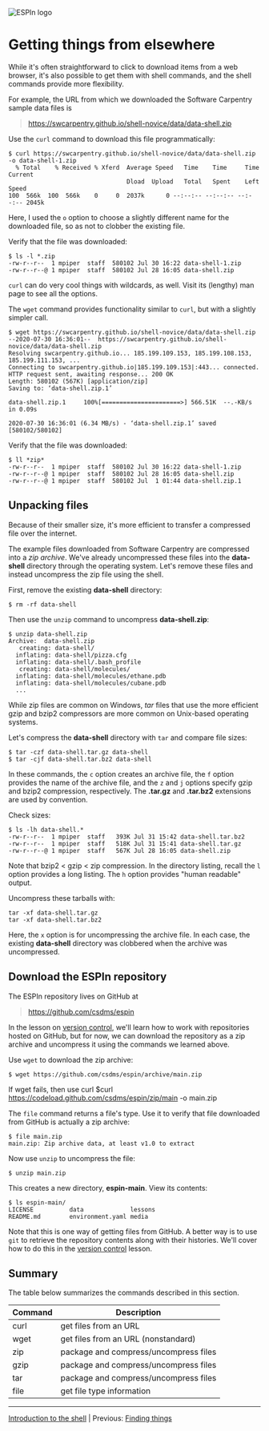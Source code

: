 ![ESPIn logo](../../media/ESPIn.png)

# Getting things from elsewhere

While it's often straightforward to click to download items from a web browser,
it's also possible to get them with shell commands,
and the shell commands provide more flexibility.

For example,
the URL from which we downloaded the Software Carpentry sample data files is

> https://swcarpentry.github.io/shell-novice/data/data-shell.zip

Use the `curl` command to download this file programmatically:
```
$ curl https://swcarpentry.github.io/shell-novice/data/data-shell.zip -o data-shell-1.zip
  % Total    % Received % Xferd  Average Speed   Time    Time     Time  Current
                                 Dload  Upload   Total   Spent    Left  Speed
100  566k  100  566k    0     0  2037k      0 --:--:-- --:--:-- --:--:-- 2045k
```
Here, I used the `o` option to choose a slightly different name
for the downloaded file,
so as not to clobber the existing file.

Verify that the file was downloaded:
```
$ ls -l *.zip
-rw-r--r--  1 mpiper  staff  580102 Jul 30 16:22 data-shell-1.zip
-rw-r--r--@ 1 mpiper  staff  580102 Jul 28 16:05 data-shell.zip
```

`curl` can do very cool things with wildcards, as well.
Visit its (lengthy) man page to see all the options.

The `wget` command provides functionality similar to `curl`,
but with a slightly simpler call.
```
$ wget https://swcarpentry.github.io/shell-novice/data/data-shell.zip
--2020-07-30 16:36:01--  https://swcarpentry.github.io/shell-novice/data/data-shell.zip
Resolving swcarpentry.github.io... 185.199.109.153, 185.199.108.153, 185.199.111.153, ...
Connecting to swcarpentry.github.io|185.199.109.153|:443... connected.
HTTP request sent, awaiting response... 200 OK
Length: 580102 (567K) [application/zip]
Saving to: ‘data-shell.zip.1’

data-shell.zip.1     100%[======================>] 566.51K  --.-KB/s    in 0.09s

2020-07-30 16:36:01 (6.34 MB/s) - ‘data-shell.zip.1’ saved [580102/580102]
```

Verify that the file was downloaded:
```
$ ll *zip*
-rw-r--r--  1 mpiper  staff  580102 Jul 30 16:22 data-shell-1.zip
-rw-r--r--@ 1 mpiper  staff  580102 Jul 28 16:05 data-shell.zip
-rw-r--r--@ 1 mpiper  staff  580102 Jul  1 01:44 data-shell.zip.1
```


## Unpacking files

Because of their smaller size,
it's more efficient to transfer a compressed file over the internet.

The example files downloaded from Software Carpentry
are compressed into a *zip archive*.
We've already uncompressed these files into the **data-shell** directory
through the operating system.
Let's remove these files and instead uncompress the zip file using the shell.

First, remove the existing **data-shell** directory:
```
$ rm -rf data-shell
```
Then use the `unzip` command to uncompress **data-shell.zip**:
```
$ unzip data-shell.zip
Archive:  data-shell.zip
   creating: data-shell/
  inflating: data-shell/pizza.cfg
  inflating: data-shell/.bash_profile
   creating: data-shell/molecules/
  inflating: data-shell/molecules/ethane.pdb
  inflating: data-shell/molecules/cubane.pdb
  ...
```

While zip files are common on Windows,
*tar* files that use the more efficient gzip and bzip2 compressors
are more common on Unix-based operating systems.

Let's compress the **data-shell** directory
with `tar` and compare file sizes:
```
$ tar -czf data-shell.tar.gz data-shell
$ tar -cjf data-shell.tar.bz2 data-shell
```
In these commands,
the `c` option creates an archive file,
the `f` option provides the name of the archive file,
and the `z` and `j` options specify gzip and bzip2 compression, respectively.
The **.tar.gz** and **.tar.bz2** extensions are used by convention.

Check sizes:
```
$ ls -lh data-shell.*
-rw-r--r--  1 mpiper  staff   393K Jul 31 15:42 data-shell.tar.bz2
-rw-r--r--  1 mpiper  staff   518K Jul 31 15:41 data-shell.tar.gz
-rw-r--r--@ 1 mpiper  staff   567K Jul 28 16:05 data-shell.zip
```
Note that bzip2 < gzip < zip compression.
In the directory listing, recall the `l` option provides a long listing.
The `h` option provides "human readable" output.

Uncompress these tarballs with:
```
tar -xf data-shell.tar.gz
tar -xf data-shell.tar.bz2
```
Here, the `x` option is for uncompressing the archive file.
In each case,
the existing **data-shell** directory was clobbered
when the archive was uncompressed.


## Download the ESPIn repository

The ESPIn repository lives on GitHub at

> https://github.com/csdms/espin

In the lesson on [version control](../git/index.md),
we'll learn how to work with repositories hosted on GitHub,
but for now,
we can download the repository as a zip archive
and uncompress it using the commands we learned above.

Use `wget` to download the zip archive:
```
$ wget https://github.com/csdms/espin/archive/main.zip
```

If wget fails, then use curl
$curl https://codeload.github.com/csdms/espin/zip/main -o main.zip

The `file` command returns a file's type.
Use it to verify that file downloaded from GitHub
is actually a zip archive:
```
$ file main.zip
main.zip: Zip archive data, at least v1.0 to extract
```

Now use `unzip` to uncompress the file:
```
$ unzip main.zip
```
This creates a new directory, **espin-main**.
View its contents:
```
$ ls espin-main/
LICENSE          data             lessons
README.md        environment.yaml media
```

Note that this is one way of getting files from GitHub.
A better way is to use `git` to retrieve the repository contents
along with their histories.
We'll cover how to do this in the [version control](../git/index.md) lesson.


## Summary

The table below summarizes the commands described in this section.

| Command  | Description
| -------- | -----------
| curl     | get files from an URL
| wget     | get files from an URL (nonstandard)
| zip      | package and compress/uncompress files
| gzip     | package and compress/uncompress files
| tar      | package and compress/uncompress files
| file     | get file type information

___

[Introduction to the shell](./index.md) |
Previous: [Finding things](./finding-things.md)
